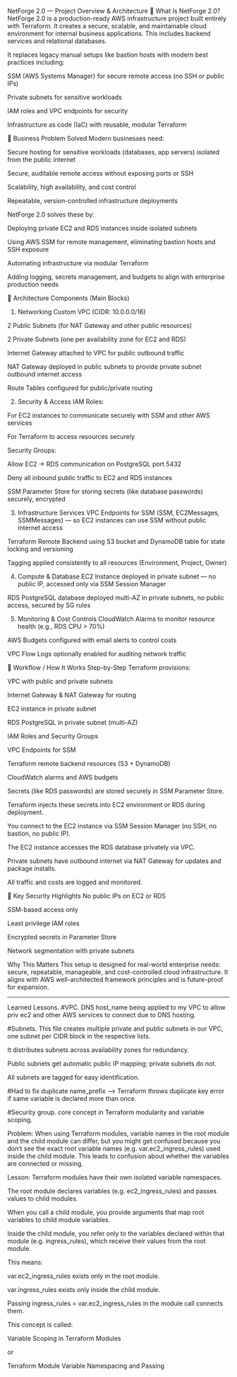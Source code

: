 
NetForge 2.0 — Project Overview & Architecture
🧾 What Is NetForge 2.0?
NetForge 2.0 is a production-ready AWS infrastructure project built entirely with Terraform. It creates a secure, scalable, and maintainable cloud environment for internal business applications. This includes backend services and relational databases.

It replaces legacy manual setups like bastion hosts with modern best practices including:

SSM (AWS Systems Manager) for secure remote access (no SSH or public IPs)

Private subnets for sensitive workloads

IAM roles and VPC endpoints for security

Infrastructure as code (IaC) with reusable, modular Terraform

💼 Business Problem Solved
Modern businesses need:

Secure hosting for sensitive workloads (databases, app servers) isolated from the public internet

Secure, auditable remote access without exposing ports or SSH

Scalability, high availability, and cost control

Repeatable, version-controlled infrastructure deployments

NetForge 2.0 solves these by:

Deploying private EC2 and RDS instances inside isolated subnets

Using AWS SSM for remote management, eliminating bastion hosts and SSH exposure

Automating infrastructure via modular Terraform

Adding logging, secrets management, and budgets to align with enterprise production needs

🧱 Architecture Components (Main Blocks)
1. Networking
Custom VPC (CIDR: 10.0.0.0/16)

2 Public Subnets (for NAT Gateway and other public resources)

2 Private Subnets (one per availability zone for EC2 and RDS)

Internet Gateway attached to VPC for public outbound traffic

NAT Gateway deployed in public subnets to provide private subnet outbound internet access

Route Tables configured for public/private routing

2. Security & Access
IAM Roles:

For EC2 instances to communicate securely with SSM and other AWS services

For Terraform to access resources securely

Security Groups:

Allow EC2 → RDS communication on PostgreSQL port 5432

Deny all inbound public traffic to EC2 and RDS instances

SSM Parameter Store for storing secrets (like database passwords) securely, encrypted

3. Infrastructure Services
VPC Endpoints for SSM (SSM, EC2Messages, SSMMessages) — so EC2 instances can use SSM without public internet access

Terraform Remote Backend using S3 bucket and DynamoDB table for state locking and versioning

Tagging applied consistently to all resources (Environment, Project, Owner)

4. Compute & Database
EC2 Instance deployed in private subnet — no public IP, accessed only via SSM Session Manager

RDS PostgreSQL database deployed multi-AZ in private subnets, no public access, secured by SG rules

5. Monitoring & Cost Controls
CloudWatch Alarms to monitor resource health (e.g., RDS CPU > 70%)

AWS Budgets configured with email alerts to control costs

VPC Flow Logs optionally enabled for auditing network traffic

🔁 Workflow / How It Works Step-by-Step
Terraform provisions:

VPC with public and private subnets

Internet Gateway & NAT Gateway for routing

EC2 instance in private subnet

RDS PostgreSQL in private subnet (multi-AZ)

IAM Roles and Security Groups

VPC Endpoints for SSM

Terraform remote backend resources (S3 + DynamoDB)

CloudWatch alarms and AWS budgets

Secrets (like RDS passwords) are stored securely in SSM Parameter Store.

Terraform injects these secrets into EC2 environment or RDS during deployment.

You connect to the EC2 instance via SSM Session Manager (no SSH, no bastion, no public IP).

The EC2 instance accesses the RDS database privately via VPC.

Private subnets have outbound internet via NAT Gateway for updates and package installs.

All traffic and costs are logged and monitored.

🔐 Key Security Highlights
No public IPs on EC2 or RDS

SSM-based access only

Least privilege IAM roles

Encrypted secrets in Parameter Store

Network segmentation with private subnets

Why This Matters
This setup is designed for real-world enterprise needs: secure, repeatable, manageable, and cost-controlled cloud infrastructure. It aligns with AWS well-architected framework principles and is future-proof for expansion.

--------------------
Learned Lessons.
#VPC.
DNS host_name being applied to my VPC to allow priv ec2 and other AWS services to connect due to DNS hosting. 


#Subnets.
This file creates multiple private and public subnets in our VPC, one subnet per CIDR block in the respective lists.

It distributes subnets across availability zones for redundancy.

Public subnets get automatic public IP mapping; private subnets do not.

All subnets are tagged for easy identification.

#Had to fix duplicate name_prefix --> Terraform throws duplicate key error if same variable is declared more than once.


#Security group.
 core concept in Terraform modularity and variable scoping.
 
Problem:
When using Terraform modules, variable names in the root module and the child module can differ, but you might get confused because you don’t see the exact root variable names (e.g. var.ec2_ingress_rules) used inside the child module. This leads to confusion about whether the variables are connected or missing.

Lesson:
Terraform modules have their own isolated variable namespaces.

The root module declares variables (e.g. ec2_ingress_rules) and passes values to child modules.

When you call a child module, you provide arguments that map root variables to child module variables.

Inside the child module, you refer only to the variables declared within that module (e.g. ingress_rules), which receive their values from the root module.

This means:

var.ec2_ingress_rules exists only in the root module.

var.ingress_rules exists only inside the child module.

Passing ingress_rules = var.ec2_ingress_rules in the module call connects them.

This concept is called:

Variable Scoping in Terraform Modules

or

Terraform Module Variable Namespacing and Passing